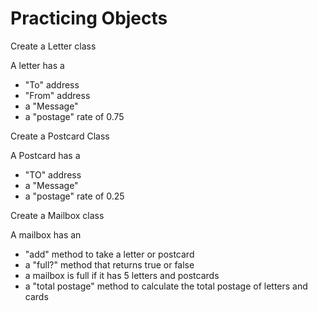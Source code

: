 # Practicing Objects

Create a Letter class

A letter has a 
  - "To" address
  - "From" address
  - a "Message"
  - a "postage" rate of 0.75

Create a Postcard Class

A Postcard has a 
  - "TO" address
  - a "Message"
  - a "postage" rate of 0.25

Create a Mailbox class

A mailbox has an 
  - "add" method to take a letter or postcard
  - a "full?" method that returns true or false
  - a mailbox is full if it has 5 letters and postcards
  - a "total postage" method to calculate the total postage of letters and cards
